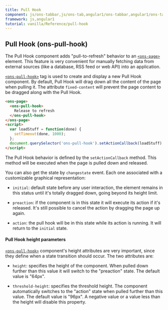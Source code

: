 ```yaml
---
title: Pull Hook
component: js/ons-tabbar,js/ons-tab,angular1/ons-tabbar,angular1/ons-tab
framework: js,angular1
tutorial: vanilla/Reference/pull-hook
---
```


## Pull Hook (ons-pull-hook)

The Pull Hook component adds "pull-to-refresh" behavior to an [`<ons-page>`](/v2/reference/js/ons-page.html) element. This feature is very convenient for manually fetching data from external sources (like a database, RSS feed or web API) into an application.

[`<ons-pull-hook>`](/v2/reference/js/ons-pull-hook.html) tag is used to create and display a new Pull Hook component. By default, Pull Hook will drag down all the content of the page when pulling it. The attribute `fixed-content` will prevent the page content to be dragged along with the Pull Hook.

``` html
<ons-page>
  <ons-pull-hook>
    Release to refresh
  </ons-pull-hook>
</ons-page>
<script>
  var loadStuff = function(done) {
    setTimeout(done, 1000);
  };
  document.querySelector('ons-pull-hook').setActionCallback(loadStuff);
</script>
```

The Pull Hook behavior is defined by the `setActionCallback` method. This method will be executed when the page is pulled down and released.

You can also get the state by `changestate` event. Each one associated with a customizable graphical representation:

* `initial`: default state before any user interaction, the element remains in this status until it's totally dragged down, going beyond its height limit.

* `preaction`: if the component is in this state it will execute its action if it's released. It's still possible to cancel the action by dragging the page up again.

* `action`: the pull hook will be in this state while its action is running. It will return to the `initial` state.

#### Pull Hook height parameters

[`<ons-pull-hook>`](/v2/reference/js/ons-pull-hook.html) component's height attributes are very important, since they define when a state transition should occur. The two attributes are:

* `height`: specifies the height of the component. When pulled down further than this value it will switch to the "preaction" state. The default value is "64px".

* `threshold-height`: specifies the threshold height. The component automatically switches to the "action" state when pulled further than this value. The default value is "96px". A negative value or a value less than the height will disable this property.
